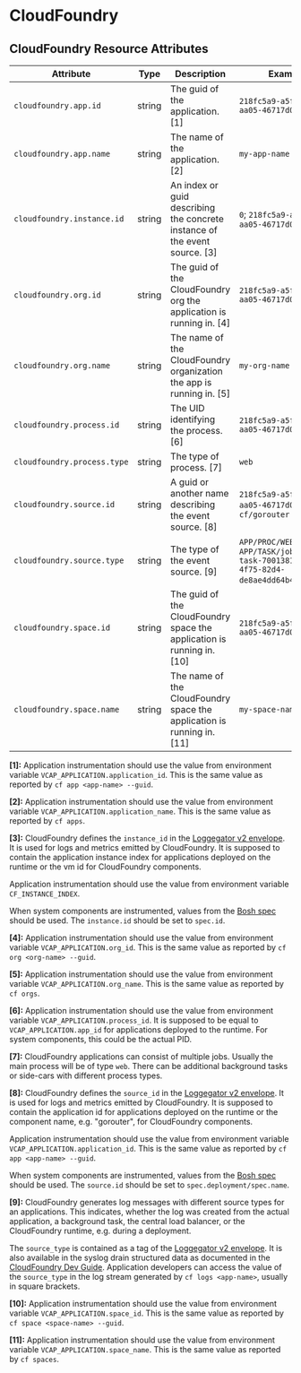 <!--- Hugo front matter used to generate the website version of this page:
linkTitle: CloudFoundry
--->

# CloudFoundry

## CloudFoundry Resource Attributes

<!-- semconv registry.cloudfoundry(omit_requirement_level) -->
| Attribute  | Type | Description  | Examples  |
|---|---|---|---|
| `cloudfoundry.app.id` | string | The guid of the application. [1] | `218fc5a9-a5f1-4b54-aa05-46717d0ab26d` |
| `cloudfoundry.app.name` | string | The name of the application. [2] | `my-app-name` |
| `cloudfoundry.instance.id` | string | An index or guid describing the concrete instance of the event source. [3] | `0`; `218fc5a9-a5f1-4b54-aa05-46717d0ab26d` |
| `cloudfoundry.org.id` | string | The guid of the CloudFoundry org the application is running in. [4] | `218fc5a9-a5f1-4b54-aa05-46717d0ab26d` |
| `cloudfoundry.org.name` | string | The name of the CloudFoundry organization the app is running in. [5] | `my-org-name` |
| `cloudfoundry.process.id` | string | The UID identifying the process. [6] | `218fc5a9-a5f1-4b54-aa05-46717d0ab26d` |
| `cloudfoundry.process.type` | string | The type of process. [7] | `web` |
| `cloudfoundry.source.id` | string | A guid or another name describing the event source. [8] | `218fc5a9-a5f1-4b54-aa05-46717d0ab26d`; `cf/gorouter` |
| `cloudfoundry.source.type` | string | The type of the event source. [9] | `APP/PROC/WEB/0`; `APP/TASK/jobscheduler-task-70013817-ab92-4f75-82d4-de8ae4dd64b4`; `RTR`; `STG` |
| `cloudfoundry.space.id` | string | The guid of the CloudFoundry space the application is running in. [10] | `218fc5a9-a5f1-4b54-aa05-46717d0ab26d` |
| `cloudfoundry.space.name` | string | The name of the CloudFoundry space the application is running in. [11] | `my-space-name` |

**[1]:** Application instrumentation should use the value from environment
variable `VCAP_APPLICATION.application_id`. This is the same value as
reported by `cf app <app-name> --guid`.

**[2]:** Application instrumentation should use the value from environment
variable `VCAP_APPLICATION.application_name`. This is the same value
as reported by `cf apps`.

**[3]:** CloudFoundry defines the `instance_id` in the [Loggegator v2 envelope](https://github.com/cloudfoundry/loggregator-api#v2-envelope).
It is used for logs and metrics emitted by CloudFoundry. It is
supposed to contain the application instance index for applications
deployed on the runtime or the vm id for CloudFoundry components.

Application instrumentation should use the value from environment
variable `CF_INSTANCE_INDEX`.

When system components are instrumented, values from the [Bosh spec](https://bosh.io/docs/jobs/#properties-spec)
should be used. The `instance.id` should be set to `spec.id`.

**[4]:** Application instrumentation should use the value from environment
variable `VCAP_APPLICATION.org_id`. This is the same value as
reported by `cf org <org-name> --guid`.

**[5]:** Application instrumentation should use the value from environment
variable `VCAP_APPLICATION.org_name`. This is the same value as
reported by `cf orgs`.

**[6]:** Application instrumentation should use the value from environment
variable `VCAP_APPLICATION.process_id`. It is supposed to be equal to
`VCAP_APPLICATION.app_id` for applications deployed to the runtime.
For system components, this could be the actual PID.

**[7]:** CloudFoundry applications can consist of multiple jobs. Usually the
main process will be of type `web`. There can be additional background
tasks or side-cars with different process types.

**[8]:** CloudFoundry defines the `source_id` in the [Loggegator v2 envelope](https://github.com/cloudfoundry/loggregator-api#v2-envelope).
It is used for logs and metrics emitted by CloudFoundry. It is
supposed to contain the application id for applications deployed on
the runtime or the component name, e.g. "gorouter", for CloudFoundry
components.

Application instrumentation should use the value from environment
variable `VCAP_APPLICATION.application_id`. This is the same value as
reported by `cf app <app-name> --guid`.

When system components are instrumented, values from the [Bosh spec](https://bosh.io/docs/jobs/#properties-spec)
should be used. The `source.id` should be set to
`spec.deployment/spec.name`.

**[9]:** CloudFoundry generates log messages with different source types for an
applications. This indicates, whether the log was created from the
actual application, a background task, the central load balancer, or
the CloudFoundry runtime, e.g. during a deployment.

The `source_type` is contained as a tag of the [Loggegator v2 envelope](https://github.com/cloudfoundry/loggregator-api#v2-envelope).
It is also available in the syslog drain structured data as documented
in the [CloudFoundry Dev Guide](https://docs.cloudfoundry.org/devguide/deploy-apps/streaming-logs.html).
Application developers can access the value of the `source_type` in
the log stream generated by `cf logs <app-name>`, usually in square
brackets.

**[10]:** Application instrumentation should use the value from environment
variable `VCAP_APPLICATION.space_id`. This is the same value as
reported by `cf space <space-name> --guid`.

**[11]:** Application instrumentation should use the value from environment
variable `VCAP_APPLICATION.space_name`. This is the same value as
reported by `cf spaces`.
<!-- endsemconv -->